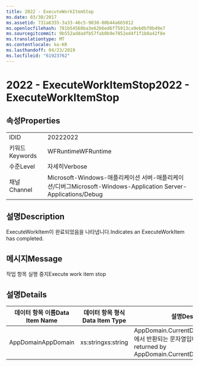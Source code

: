 ```yaml
---
title: 2022 - ExecuteWorkItemStop
ms.date: 03/30/2017
ms.assetid: 731a6355-3a33-46c5-9830-00b44a665812
ms.openlocfilehash: 781b54568ba3e62b6ed6f75913ca9eb0bf0b49e7
ms.sourcegitcommit: 9b552addadfb57fab0b9e7852ed4f1f1b8a42f8e
ms.translationtype: MT
ms.contentlocale: ko-KR
ms.lasthandoff: 04/23/2019
ms.locfileid: "61923762"
---
```

# <a name="2022---executeworkitemstop"></a><span data-ttu-id="fb050-102">2022 - ExecuteWorkItemStop</span><span class="sxs-lookup"><span data-stu-id="fb050-102">2022 - ExecuteWorkItemStop</span></span>
## <a name="properties"></a><span data-ttu-id="fb050-103">속성</span><span class="sxs-lookup"><span data-stu-id="fb050-103">Properties</span></span>  
  
|||  
|-|-|  
|<span data-ttu-id="fb050-104">ID</span><span class="sxs-lookup"><span data-stu-id="fb050-104">ID</span></span>|<span data-ttu-id="fb050-105">2022</span><span class="sxs-lookup"><span data-stu-id="fb050-105">2022</span></span>|  
|<span data-ttu-id="fb050-106">키워드</span><span class="sxs-lookup"><span data-stu-id="fb050-106">Keywords</span></span>|<span data-ttu-id="fb050-107">WFRuntime</span><span class="sxs-lookup"><span data-stu-id="fb050-107">WFRuntime</span></span>|  
|<span data-ttu-id="fb050-108">수준</span><span class="sxs-lookup"><span data-stu-id="fb050-108">Level</span></span>|<span data-ttu-id="fb050-109">자세히</span><span class="sxs-lookup"><span data-stu-id="fb050-109">Verbose</span></span>|  
|<span data-ttu-id="fb050-110">채널</span><span class="sxs-lookup"><span data-stu-id="fb050-110">Channel</span></span>|<span data-ttu-id="fb050-111">Microsoft-Windows-애플리케이션 서버-애플리케이션/디버그</span><span class="sxs-lookup"><span data-stu-id="fb050-111">Microsoft-Windows-Application Server-Applications/Debug</span></span>|  
  
## <a name="description"></a><span data-ttu-id="fb050-112">설명</span><span class="sxs-lookup"><span data-stu-id="fb050-112">Description</span></span>  
 <span data-ttu-id="fb050-113">ExecuteWorkItem이 완료되었음을 나타냅니다.</span><span class="sxs-lookup"><span data-stu-id="fb050-113">Indicates an ExecuteWorkItem has completed.</span></span>  
  
## <a name="message"></a><span data-ttu-id="fb050-114">메시지</span><span class="sxs-lookup"><span data-stu-id="fb050-114">Message</span></span>  
 <span data-ttu-id="fb050-115">작업 항목 실행 중지</span><span class="sxs-lookup"><span data-stu-id="fb050-115">Execute work item stop</span></span>  
  
## <a name="details"></a><span data-ttu-id="fb050-116">설명</span><span class="sxs-lookup"><span data-stu-id="fb050-116">Details</span></span>  
  
|<span data-ttu-id="fb050-117">데이터 항목 이름</span><span class="sxs-lookup"><span data-stu-id="fb050-117">Data Item Name</span></span>|<span data-ttu-id="fb050-118">데이터 항목 형식</span><span class="sxs-lookup"><span data-stu-id="fb050-118">Data Item Type</span></span>|<span data-ttu-id="fb050-119">설명</span><span class="sxs-lookup"><span data-stu-id="fb050-119">Description</span></span>|  
|--------------------|--------------------|-----------------|  
|<span data-ttu-id="fb050-120">AppDomain</span><span class="sxs-lookup"><span data-stu-id="fb050-120">AppDomain</span></span>|<span data-ttu-id="fb050-121">xs:string</span><span class="sxs-lookup"><span data-stu-id="fb050-121">xs:string</span></span>|<span data-ttu-id="fb050-122">AppDomain.CurrentDomain.FriendlyName에서 반환되는 문자열입니다.</span><span class="sxs-lookup"><span data-stu-id="fb050-122">The string returned by AppDomain.CurrentDomain.FriendlyName.</span></span>|

